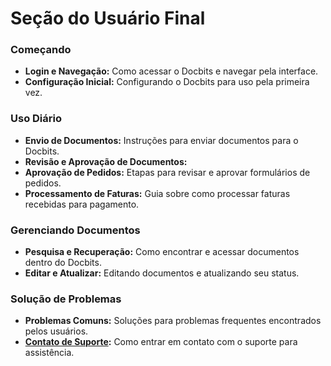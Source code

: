 # Seção do Usuário Final

### Começando

* **Login e Navegação:** Como acessar o Docbits e navegar pela interface.
* **Configuração Inicial:** Configurando o Docbits para uso pela primeira vez.

### Uso Diário

* **Envio de Documentos:** Instruções para enviar documentos para o Docbits.
* **Revisão e Aprovação de Documentos:**
* **Aprovação de Pedidos:** Etapas para revisar e aprovar formulários de pedidos.
* **Processamento de Faturas:** Guia sobre como processar faturas recebidas para pagamento.

### Gerenciando Documentos

* **Pesquisa e Recuperação:** Como encontrar e acessar documentos dentro do Docbits.
* **Editar e Atualizar:** Editando documentos e atualizando seu status.

### Solução de Problemas

* **Problemas Comuns:** Soluções para problemas frequentes encontrados pelos usuários.
* [**Contato de Suporte**](overview/user-support.md)**:** Como entrar em contato com o suporte para assistência.
